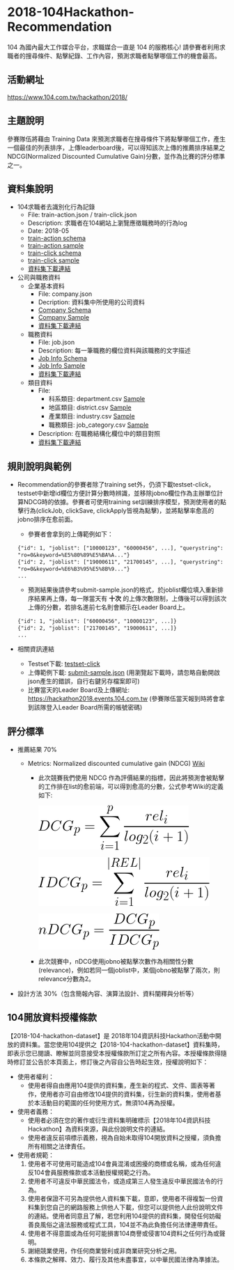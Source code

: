 # 2018-104Hackathon-Recommendation

104 為國內最大工作媒合平台，求職媒合一直是 104 的服務核心!
請參賽者利用求職者的搜尋條件、點擊紀錄、工作內容，預測求職者點擊哪個工作的機會最高。

## 活動網址
https://www.104.com.tw/hackathon/2018/

## 主題說明
參賽隊伍將藉由 Training Data 來預測求職者在搜尋條件下將點擊哪個工作，產生一個最佳的列表排序，上傳leaderboard後，可以得知該次上傳的推薦排序結果之NDCG(Normalized Discounted Cumulative Gain)分數，並作為比賽的評分標準之一。

## 資料集說明
* 104求職者去識別化行為記錄
    + File: train-action.json / train-click.json
    + Description: 求職者在104網站上瀏覽應徵職務時的行為log
    + Date: 2018-05
    + [train-action schema](data-schema/train_action_schema.md)
    + [train-action sample](sample-data/train_action_sample.json)
    + [train-click schema](data-schema/train_click_schema.md)
    + [train-click sample](sample-data/train_click_sample.json)
    + [資料集下載連結](2018-104-hackathon-dataset.md)
* 公司與職務資料
    + 企業基本資料
        - File: company.json
        - Decription: 資料集中所使用的公司資料
        - [Company Schema](data-schema/companies_schema.md)
        - [Company Sample](sample-data/companies_sample.json)
        - [資料集下載連結](2018-104-hackathon-dataset.md)
    + 職務資料
        - File: job.json
        - Description: 每一筆職務的欄位資料與該職務的文字描述
        - [Job Info Schema](data-schema/job_info_schema.md)
        - [Job Info Sample](sample-data/job_info_sample.json)
        - [資料集下載連結](2018-104-hackathon-dataset.md)
    + 類目資料
        - File:
            - 科系類目: department.csv [Sample](sample-data/department_sample.csv)
            - 地區類目: district.csv [Sample](sample-data/district_sample.csv)
            - 產業類目: industry.csv [Sample](sample-data/industry_sample.csv)
            - 職務類目: job_category.csv [Sample](sample-data/job_category_sample.csv)
        - Description: 在職務結構化欄位中的類目對照
        - [資料集下載連結](2018-104-hackathon-dataset.md)

## 規則說明與範例
* Recommendation的參賽者除了training set外，仍須下載testset-click，testset中新增id欄位方便計算分數時辨識，並移除jobno欄位作為主辦單位計算NDCG時的依據。參賽者可使用training set訓練排序模型，預測使用者的點擊行為(clickJob, clickSave, clickApply皆視為點擊)，並將點擊率愈高的jobno排序在愈前面。
    + 參賽者會拿到的上傳範例如下：
    ```
    {"id": 1, "joblist": ["10000123", "60000456", ...], "querystring": "ro=0&keyword=%E5%80%89%E5%BA%A..."}
    {"id": 2, "joblist": ["19000611", "21700145", ...], "querystring": "ro=0&keyword=%E6%B3%95%E5%8B%9..."}
    ...
    ```
    + 預測結果後請參考submit-sample.json的格式，於joblist欄位填入重新排序結果再上傳，每一隊當天有 __十次__ 的上傳次數限制，上傳後可以得到該次上傳的分數，若排名進前七名則會顯示在Leader Board上。
    ```
    {"id": 1, "joblist": ["60000456", "10000123", ...]}
    {"id": 2, "joblist": ["21700145", "19000611", ...]}
    ...
    ```

* 相關資訊連結
    + Testset下載: [testset-click](2018-104-hackathon-dataset.md)
    + 上傳範例下載: [submit-sample.json](2018-104-hackathon-dataset.md) (用瀏覽起下載時，請忽略自動開啟json產生的錯誤，自行右鍵另存檔案即可)
    + 比賽當天的Leader Board及上傳網址: https://hackathon2018.events.104.com.tw (參賽隊伍當天報到時將會拿到該隊登入Leader Board所需的帳號密碼)

## 評分標準
* 推薦結果 70%
    + Metrics: Normalized discounted cumulative gain (NDCG) [Wiki](https://en.wikipedia.org/wiki/Discounted_cumulative_gain)
        - 此次競賽我們使用 NDCG 作為評價結果的指標，因此將預測會被點擊的工作排在list的愈前端，可以得到愈高的分數，公式參考Wiki的定義如下:

          ![](images/dcg.png)

          ![](images/idcg.png)

          ![](images/ndcg.png)

        - 此次競賽中，nDCG使用jobno被點擊次數作為相關性分數(relevance)，例如若同一個joblist中，某個jobno被點擊了兩次，則relevance分數為2。

* 設計方法 30%（包含簡報內容、演算法設計、資料闡釋與分析等）

## 104開放資料授權條款
【2018-104-hackathon-dataset】是 2018年104資訊科技Hackathon活動中開放的資料集。當您使用104提供之【2018-104-hackathon-dataset】資料集時，即表示您已閱讀、瞭解並同意接受本授權條款所訂定之所有內容。本授權條款得隨時修訂並公告於本頁面上，修訂後之內容自公告時起生效，授權說明如下：

* 使用者權利：
    + 使用者得自由應用104提供的資料集，產生新的程式、文件、圖表等著作，使用者亦可自由修改104提供的資料集，衍生新的資料集，使用者基於本活動目的範圍的任何使用方式，無須104再為授權。
* 使用者義務：
    + 使用者必須在您的著作或衍生資料集明確標示【2018年104資訊科技Hackathon】為資料來源，與此份說明文件的連結。
    + 使用者違反前項標示義務，視為自始未取得104開放資料之授權，須負擔所有相關之法律責任。
* 使用者規範：
    1. 使用者不可使用可能造成104會員混淆或困擾的商標或名稱，或為任何違反104會員服務條款或本活動授權規範之行為。
    2. 使用者不可違反中華民國法令，或造成第三人發生違反中華民國法令的行為。
    3. 使用者保證不可另為提供他人資料集下載，意即，使用者不得複製一份資料集到您自己的網路服務上供他人下載，但您可以提供他人此份說明文件的連結。使用者同意且了解，若您利用104提供的資料集，開發任何妨礙善良風俗之違法服務或程式工具，104並不為此負擔任何法律連帶責任。
    4. 使用者不得意圖或為任何可能損害104商譽或侵害104資料之任何行為或聲明。
    5. 謝絕競業使用，作任何商業營利或非商業研究分析之用。
    6. 本條款之解釋、效力、履行及其他未盡事宜，以中華民國法律為準據法。
